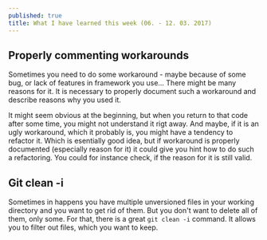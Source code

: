 ```yaml
---
published: true
title: What I have learned this week (06. - 12. 03. 2017)
---
```

## Properly commenting workarounds
Sometimes you need to do some workaround - maybe because of some bug, or lack of features in framework you use... There might be many reasons for it. It is necessary to properly document such a workaround and describe reasons why you used it. 

It might seem obvious at the beginning, but when you return to that code after some time, you might not understand it rigt away. And maybe, if it is an ugly workaround, which it probably is, you might have a tendency to refactor it. Which is esentially good idea, but if workaround is properly documented (especially reason for it) it could give you hint how to do such a refactoring. You could for instance check, if the reason for it is still valid.


## Git clean -i
Sometimes in happens you have multiple unversioned files in your working directory and you want to get rid of them. But you don't want to delete all of them, only some. For that, there is a great `git clean -i` command. It allows you to filter out files, which you want to keep.
